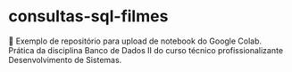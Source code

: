 # consultas-sql-filmes

📂 Exemplo de repositório para upload de notebook do Google Colab.  
Prática da disciplina Banco de Dados II do curso técnico profissionalizante Desenvolvimento de Sistemas. 
